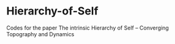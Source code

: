 # Hierarchy-of-Self
Codes for the paper The intrinsic Hierarchy of Self – Converging Topography and Dynamics
